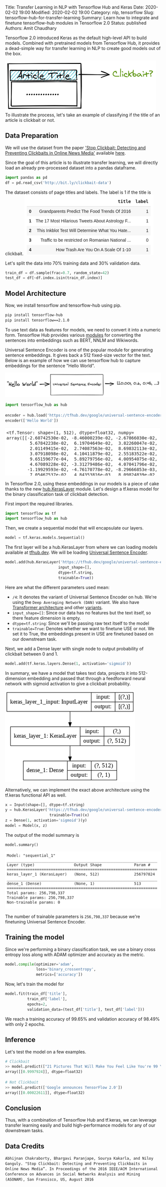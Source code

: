 Title: Transfer Learning in NLP with Tensorflow Hub and Keras
Date: 2020-02-02 19:00
Modified: 2020-02-02 19:00
Category: nlp, tensorflow
Slug: tensorflow-hub-for-transfer-learning
Summary: Learn how to integrate and finetune tensorflow-hub modules in Tensorflow 2.0
Status: published
Authors: Amit Chaudhary

Tensorflow 2.0 introduced Keras as the default high-level API to build models. Combined with pretrained models from Tensorflow Hub, it provides a dead-simple way for transfer learning in NLP to create good models out of the box.   

![](/images/clickbait-or-not-illustration.png)  
To illustrate the process, let's take an example of classifying if the title of an article is clickbait or not.


## Data Preparation

We will use the dataset from the paper ['Stop Clickbait: Detecting and Preventing Clickbaits in Online News Media'](https://people.mpi-sws.org/~achakrab/papers/chakraborty_clickbait_asonam16.pdf) available [here](https://github.com/bhargaviparanjape/clickbait).


Since the goal of this article is to illustrate transfer learning, we will directly load an already pre-processed dataset into a pandas dataframe.
```python
import pandas as pd
df = pd.read_csv('http://bit.ly/clickbait-data')
``` 

The dataset consists of page titles and labels. The label is 1 if the title is clickbait.
![](/images/clickbait-pandas-dataframe.png)

Let's split the data into 70% training data and 30% validation data.
```python
train_df = df.sample(frac=0.7, random_state=42)
test_df = df[~df.index.isin(train_df.index)]
```

## Model Architecture
Now, we install tensorflow and tensorflow-hub using pip.
```bash
pip install tensorflow-hub
pip install tensorflow==2.1.0
```

To use text data as features for models, we need to convert it into a numeric form. Tensorflow Hub provides various [modules](https://tfhub.dev/s?module-type=text-embedding&q=tf2) for converting the sentences into embeddings such as BERT, NNLM and Wikiwords.

Universal Sentence Encoder is one of the popular module for generating sentence embeddings. It gives back a 512 fixed-size vector for the text.
Below is an example of how we can use tensorflow hub to capture embeddings for the sentence "Hello World".

![](/images/use-on-hello-world.png)

```python
import tensorflow_hub as hub

encoder = hub.load('https://tfhub.dev/google/universal-sentence-encoder/4')
encoder(['Hello World'])
```

![](/images/use-output.png)

In Tensorflow 2.0, using these embeddings in our models is a piece of cake thanks to the new [hub.KerasLayer](https://www.tensorflow.org/hub/api_docs/python/hub/KerasLayer) module. Let's design a tf.keras model for the binary classification task of clickbait detection.

First import the required libraries.
```python
import tensorflow as tf
import tensorflow_hub as hub
```

Then, we create a sequential model that will encapsulate our layers.
```python
model = tf.keras.models.Sequential()
```

The first layer will be a hub.KerasLayer from where we can loading models available at [tfhub.dev](https://tfhub.dev/). We will be loading [Universal Sentence Encoder](https://tfhub.dev/google/universal-sentence-encoder/4).
```python
model.add(hub.KerasLayer('https://tfhub.dev/google/universal-sentence-encoder/4', 
                        input_shape=[], 
                        dtype=tf.string, 
                        trainable=True))
``` 

Here are what the different parameters used mean:

- `/4`: It denotes the variant of Universal Sentence Encoder on hub. We're using the `Deep Averaging Network (DAN)` variant. We also have [Transformer architecture](https://tfhub.dev/google/universal-sentence-encoder-large/5) and other [variants](https://tfhub.dev/google/collections/universal-sentence-encoder/1). 
- ```input_shape=[]```: Since our data has no features but the text itself, so there feature dimension is empty. 
- ```dtype=tf.string```: Since we'll be passing raw text itself to the model
- ```trainable=True```: Denotes whether we want to finetune USE or not. We set it to True, the embeddings present in USE are finetuned based on our downstream task.
 
Next, we add a Dense layer with single node to output probability of clickbait between 0 and 1.
```python
model.add(tf.keras.layers.Dense(1, activation='sigmoid'))
```

In summary, we have a model that takes text data, projects it into 512-dimension embedding and passed that through a feedforward neural network with sigmoid activation to give a clickbait probability.

![](/images/clickbait-keras-model.png)

Alternatively, we can implement the exact above architecture using the tf.keras functional API as well.
```python
x = Input(shape=[], dtype=tf.string)
y = hub.KerasLayer('https://tfhub.dev/google/universal-sentence-encoder/4', 
                    trainable=True)(x)
z = Dense(1, activation='sigmoid')(y)
model = Model(x, z)
```

The output of the model summary is
```python
model.summary()
```

![](/images/clickbait-model-summary.png)

The number of trainable parameters is `256,798,337` because we're finetuning Universal Sentence Encoder.


## Training the model
Since we're performing a binary classification task, we use a binary cross entropy loss along with ADAM optimizer and accuracy as the metric.
```python
model.compile(optimizer='adam', 
              loss='binary_crossentropy', 
              metrics=['accuracy'])
```

Now, let's train the model for 
```python
model.fit(train_df['title'], 
          train_df['label'], 
          epochs=2, 
          validation_data=(test_df['title'], test_df['label']))
```

We reach a training accuracy of 99.65% and validation accuracy of 98.49% with only 2 epochs.  

## Inference
Let's test the model on a few examples.
```python
# Clickbait
>> model.predict(["21 Pictures That Will Make You Feel Like You're 99 Years Old"])
array([[0.9997924]], dtype=float32)

# Not Clickbait
>> model.predict(['Google announces TensorFlow 2.0'])
array([[0.00022611]], dtype=float32)
```

## Conclusion
Thus, with a combination of Tensorflow Hub and tf.keras, we can leverage transfer learning easily and build high-performance models for any of our downstream tasks.

## Data Credits
```Abhijnan Chakraborty, Bhargavi Paranjape, Sourya Kakarla, and Niloy Ganguly. "Stop Clickbait: Detecting and Preventing Clickbaits in Online News Media”. In Proceedings of the 2016 IEEE/ACM International Conference on Advances in Social Networks Analysis and Mining (ASONAM), San Fransisco, US, August 2016```
